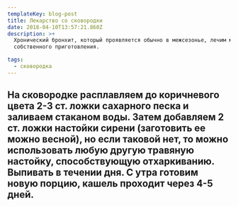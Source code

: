 ```yaml
---
templateKey: blog-post
title: Лекарство со сковородки
date: 2018-04-10T13:57:21.860Z
description: >+
  Хронический бронхит, который проявляется обычно в межсезонье, лечим микстурой
  собственного приготовления. 

tags:
  - сковородка
---
```

## На сковородке расплавляем до коричневого цвета 2-3 ст. ложки сахарного песка и заливаем стаканом воды. Затем добавляем 2 ст.  ложки настойки сирени (заготовить ее можно весной), но если таковой нет, то можно использовать любую другую травяную настойку, способствующую отхаркиванию. Выпивать в течении дня. С утра готовим новую порцию, кашель проходит через 4-5 дней.
